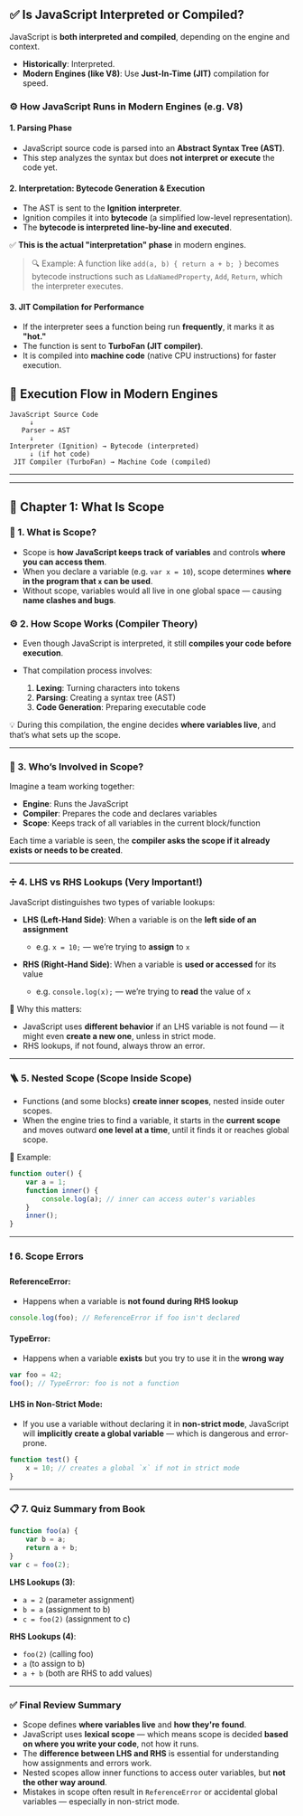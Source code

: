## ✅ Is JavaScript Interpreted or Compiled?

JavaScript is **both interpreted and compiled**, depending on the engine and context.

-   **Historically**: Interpreted.
-   **Modern Engines (like V8)**: Use **Just-In-Time (JIT)** compilation for speed.

### ⚙️ How JavaScript Runs in Modern Engines (e.g. V8)

#### 1. **Parsing Phase**

-   JavaScript source code is parsed into an **Abstract Syntax Tree (AST)**.
-   This step analyzes the syntax but does **not interpret or execute** the code yet.

#### 2. **Interpretation: Bytecode Generation & Execution**

-   The AST is sent to the **Ignition interpreter**.
-   Ignition compiles it into **bytecode** (a simplified low-level representation).
-   The **bytecode is interpreted line-by-line and executed**.

✅ **This is the actual "interpretation" phase** in modern engines.

> 🔍 Example:
> A function like `add(a, b) { return a + b; }` becomes bytecode instructions such as `LdaNamedProperty`, `Add`, `Return`, which the interpreter executes.

#### 3. **JIT Compilation for Performance**

-   If the interpreter sees a function being run **frequently**, it marks it as **"hot."**
-   The function is sent to **TurboFan (JIT compiler)**.
-   It is compiled into **machine code** (native CPU instructions) for faster execution.

## 🔁 Execution Flow in Modern Engines

```
JavaScript Source Code
     ↓
   Parser → AST
     ↓
Interpreter (Ignition) → Bytecode (interpreted)
     ↓ (if hot code)
 JIT Compiler (TurboFan) → Machine Code (compiled)
```

---

---

## 📝 Chapter 1: What Is Scope

### 🔑 1. **What is Scope?**

-   Scope is **how JavaScript keeps track of variables** and controls **where you can access them**.
-   When you declare a variable (e.g. `var x = 10`), scope determines **where in the program that `x` can be used**.
-   Without scope, variables would all live in one global space — causing **name clashes and bugs**.

### ⚙️ 2. **How Scope Works (Compiler Theory)**

-   Even though JavaScript is interpreted, it still **compiles your code before execution**.
-   That compilation process involves:

    1. **Lexing**: Turning characters into tokens
    2. **Parsing**: Creating a syntax tree (AST)
    3. **Code Generation**: Preparing executable code

💡 During this compilation, the engine decides **where variables live**, and that’s what sets up the scope.

---

### 👷 3. **Who’s Involved in Scope?**

Imagine a team working together:

-   **Engine**: Runs the JavaScript
-   **Compiler**: Prepares the code and declares variables
-   **Scope**: Keeps track of all variables in the current block/function

Each time a variable is seen, the **compiler asks the scope if it already exists or needs to be created**.

---

### ➗ 4. **LHS vs RHS Lookups (Very Important!)**

JavaScript distinguishes two types of variable lookups:

-   **LHS (Left-Hand Side)**: When a variable is on the **left side of an assignment**

    -   e.g. `x = 10;` — we’re trying to **assign** to `x`

-   **RHS (Right-Hand Side)**: When a variable is **used or accessed** for its value

    -   e.g. `console.log(x);` — we’re trying to **read** the value of `x`

📌 Why this matters:

-   JavaScript uses **different behavior** if an LHS variable is not found — it might even **create a new one**, unless in strict mode.
-   RHS lookups, if not found, always throw an error.

---

### 🪜 5. **Nested Scope (Scope Inside Scope)**

-   Functions (and some blocks) **create inner scopes**, nested inside outer scopes.
-   When the engine tries to find a variable, it starts in the **current scope** and moves outward **one level at a time**, until it finds it or reaches global scope.

📌 Example:

```js
function outer() {
    var a = 1;
    function inner() {
        console.log(a); // inner can access outer's variables
    }
    inner();
}
```

---

### ❗ 6. **Scope Errors**

#### ReferenceError:

-   Happens when a variable is **not found during RHS lookup**

```js
console.log(foo); // ReferenceError if foo isn't declared
```

#### TypeError:

-   Happens when a variable **exists** but you try to use it in the **wrong way**

```js
var foo = 42;
foo(); // TypeError: foo is not a function
```

#### LHS in Non-Strict Mode:

-   If you use a variable without declaring it in **non-strict mode**, JavaScript will **implicitly create a global variable** — which is dangerous and error-prone.

```js
function test() {
    x = 10; // creates a global `x` if not in strict mode
}
```

---

### 📋 7. Quiz Summary from Book

```js
function foo(a) {
    var b = a;
    return a + b;
}
var c = foo(2);
```

**LHS Lookups (3)**:

-   `a = 2` (parameter assignment)
-   `b = a` (assignment to b)
-   `c = foo(2)` (assignment to c)

**RHS Lookups (4)**:

-   `foo(2)` (calling foo)
-   `a` (to assign to b)
-   `a + b` (both are RHS to add values)

---

### ✅ Final Review Summary

-   Scope defines **where variables live** and **how they're found**.
-   JavaScript uses **lexical scope** — which means scope is decided **based on where you write your code**, not how it runs.
-   The **difference between LHS and RHS** is essential for understanding how assignments and errors work.
-   Nested scopes allow inner functions to access outer variables, but **not the other way around**.
-   Mistakes in scope often result in `ReferenceError` or accidental global variables — especially in non-strict mode.
